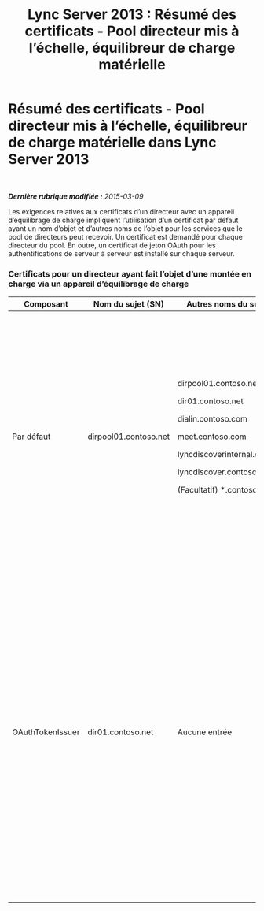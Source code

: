 ﻿---
title: 'Lync Server 2013 : Résumé des certificats - Pool directeur mis à l’échelle, équilibreur de charge matérielle'
TOCTitle: Résumé des certificats - Pool directeur mis à l’échelle, équilibreur de charge matérielle
ms:assetid: 45940add-8027-418d-b79a-9033b494762f
ms:mtpsurl: https://technet.microsoft.com/fr-fr/library/JJ204846(v=OCS.15)
ms:contentKeyID: 49297071
ms.date: 05/20/2016
mtps_version: v=OCS.15
ms.translationtype: HT
---

# Résumé des certificats - Pool directeur mis à l’échelle, équilibreur de charge matérielle dans Lync Server 2013

 

_**Dernière rubrique modifiée :** 2015-03-09_

Les exigences relatives aux certificats d’un directeur avec un appareil d’équilibrage de charge impliquent l’utilisation d’un certificat par défaut ayant un nom d’objet et d’autres noms de l’objet pour les services que le pool de directeurs peut recevoir. Un certificat est demandé pour chaque directeur du pool. En outre, un certificat de jeton OAuth pour les authentifications de serveur à serveur est installé sur chaque serveur.

### Certificats pour un directeur ayant fait l’objet d’une montée en charge via un appareil d’équilibrage de charge

<table>
<colgroup>
<col style="width: 25%" />
<col style="width: 25%" />
<col style="width: 25%" />
<col style="width: 25%" />
</colgroup>
<thead>
<tr class="header">
<th>Composant</th>
<th>Nom du sujet (SN)</th>
<th>Autres noms du sujet (SAN)</th>
<th>Commentaires</th>
</tr>
</thead>
<tbody>
<tr class="odd">
<td><p>Par défaut</p></td>
<td><p>dirpool01.contoso.net</p></td>
<td><p>dirpool01.contoso.net</p>
<p>dir01.contoso.net</p>
<p>dialin.contoso.com</p>
<p>meet.contoso.com</p>
<p>lyncdiscoverinternal.contoso.com</p>
<p>lyncdiscover.contoso.com</p>
<p>(Facultatif) *.contoso.com</p></td>
<td><p>Il est possible de demander des certificats de directeur depuis une autorité de certification gérée en interne ou depuis une autorité de certification publique.</p>
<p>Le directeur répond aux demandes à partir du proxy inverse dans le périmètre ou à partir du serveur Edge.</p>
<p>Ou, une entrée de caractère générique pour les URL simples</p></td>
</tr>
<tr class="even">
<td><p>OAuthTokenIssuer</p></td>
<td><p>dir01.contoso.net</p></td>
<td><p>Aucune entrée</p></td>
<td>

> [!IMPORTANT]  
> Notez que la longueur de clé minimale s’élève à 1 024 bits ; toutefois, vous pouvez recevoir un avertissement indiquant que la longueur de clé minimale recommandée s’élève à 2 048 bits.

<p>Le certificat OAuthTokenIssuer est un certificat à usage unique qui permet d’authentifier des serveurs dans un environnement à grande échelle ; il peut être demandé auprès d’une autorité de certification interne ou publique. Ce certificat est obligatoire.</p></td>
</tr>
</tbody>
</table>

